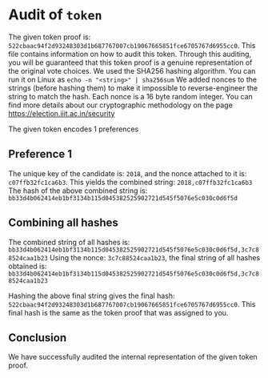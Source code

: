 # Audit of `token`

The given token proof is: `522cbaac94f2d93248303d1b687767007cb19067665851fce6705767d6955cc0`. This file contains information on how to audit this token. Through this auditing, you will be guaranteed that this token proof is a genuine representation of the original vote choices.
We used the SHA256 hashing algorithm. You can run it on Linux as `echo -n "<string>" | sha256sum`
We added nonces to the strings (before hashing them) to make it impossible to reverse-engineer the string to match the hash. Each nonce is a 16 byte random integer.
You can find more details about our cryptographic methodology on the page https://election.iiit.ac.in/security

The given token encodes 1 preferences

## Preference 1

The unique key of the candidate is: `2018`, and the nonce attached to it is: `c07ffb32fc1ca6b3`. This yields the combined string: `2018,c07ffb32fc1ca6b3`
The hash of the above combined string is: `bb33d4b062414eb1bf3134b115d045382525902721d545f5076e5c030c0d6f5d`

## Combining all hashes

The combined string of all hashes is: `bb33d4b062414eb1bf3134b115d045382525902721d545f5076e5c030c0d6f5d,3c7c88524caa1b23`
Using the nonce: `3c7c88524caa1b23`, the final string of all hashes obtained is: `bb33d4b062414eb1bf3134b115d045382525902721d545f5076e5c030c0d6f5d,3c7c88524caa1b23`

Hashing the above final string gives the final hash: `522cbaac94f2d93248303d1b687767007cb19067665851fce6705767d6955cc0`. This final hash is the same as the token proof that was assigned to you.

## Conclusion

We have successfully audited the internal representation of the given token proof.